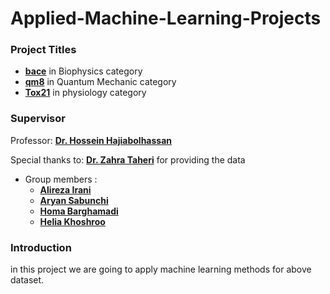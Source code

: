 # Applied-Machine-Learning-Projects
### Project Titles

- **[bace](https://github.com/hhaji/Applied-Machine-Learning/blob/master/Projects/Projects-Fall-2021/Data/bace.csv)** in Biophysics category
- **[qm8](https://github.com/hhaji/Applied-Machine-Learning/blob/master/Projects/Projects-Fall-2021/Data/qm8.csv)** in Quantum Mechanic category
- **[Tox21](https://github.com/hhaji/Applied-Machine-Learning/blob/master/Projects/Projects-Fall-2021/Data/tox21.csv)** in physiology category
### Supervisor
Professor: **[Dr. Hossein Hajiabolhassan](https://github.com/hhaji)**

Special thanks to: **[Dr. Zahra Taheri](https://github.com/zahta)**  for providing the data
- Group members :
    - **[Alireza Irani](https://github.com/Alirezairani1999)**
    - **[Aryan Sabunchi](https://github.com/ar1ans)**
    - **[Homa Barghamadi](https://github.com/homa1999)**
    - **[Helia Khoshroo](https://github.com/heliakhoshroo)**
    
### Introduction
in this project we are going to apply machine learning methods for above dataset. 


    
    
